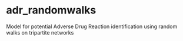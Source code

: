 # adr_randomwalks
Model for potential Adverse Drug Reaction identification using random walks on tripartite networks
